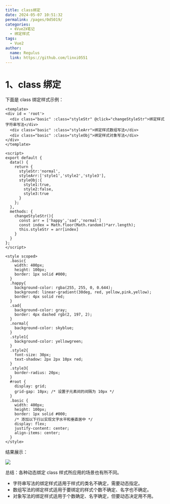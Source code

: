 ```yaml
---
title: class绑定
date: 2024-05-07 10:51:32
permalink: /pages/0d5019/
categories:
  - 《Vue2》笔记
  - 绑定样式
tags:
  - Vue2
author: 
  name: Regulus
  link: https://github.com/linxi0551
---
```


# 1、class 绑定

下面是 class 绑定样式示例：
```vue
<template>  
<div id = 'root'>
  <div class="basic" :class="styleStr" @click="changeStyleStr">绑定样式字符串写法</div>  
  <div class="basic" :class="styleArr">绑定样式数组写法</div>  
  <div class="basic" :class="styleObj">绑定样式对象写法</div>   
</div>
</template>  
  
<script>  
export default {  
  data() {  
    return {  
      styleStr:'normal',
      styleArr:['style1','style2','style3'],
      styleObj:{
        style1:true,
        style2:false,
        style3:true
      }
    };  
  },
  methods: {  
    changeStyleStr(){
      const arr = ['happy','sad','normal']
      const index = Math.floor(Math.random()*arr.length);
      this.styleStr = arr[index]
    }
  }  
};  
</script>

<style scoped>
  .basic{
    width: 400px;
    height: 100px;
    border: 1px solid #000;
  }
  .happy{
    background-color: rgba(255, 255, 0, 0.644);
    background: linear-gradient(30deg, red, yellow,pink,yellow);
    border: 4px solid red;
  }
  .sad{
    background-color: gray;
    border: 4px dashed rgb(2, 197, 2);
  }
  .normal{
    background-color: skyblue;
  }
  .style1{
    background-color: yellowgreen;
  }
  .style2{
    font-size: 30px;
    text-shadow: 2px 2px 10px red;
  }
  .style3{
    border-radius: 20px;
  }
  #root {
    display: grid;
    grid-gap: 10px; /* 设置子元素间的间隔为 10px */ 
  }
  .basic {
    width: 400px;
    height: 100px;
    border: 1px solid #000;
    /* 添加以下行以实现文字水平和垂直居中 */
    display: flex;
    justify-content: center;
    align-items: center;
  }
</style>
```

结果展示：

![](https://cdn.nlark.com/yuque/0/2024/png/40965929/1713314189247-49f31904-e236-413d-af7a-c86a117701df.png) 

总结：各种动态绑定 class 样式所应用的场景也有所不同。
- 字符串写法的绑定样式适用于样式的类名不确定，需要动态指定。
- 数组写法的绑定样式适用于要绑定的样式个数不确定、名字也不确定。
- 对象写法的绑定样式适用于个数确定、名字确定，但要动态决定用不用。